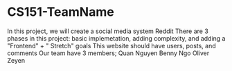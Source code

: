 # CS151-TeamName
In this project, we will create a social media system Reddit 
There are 3 phases in this project: basic implemetation, adding complexity, and adding a "Frontend" + " Stretch" goals
This website should have users, posts, and comments 
Our team have 3 members; 
Quan Nguyen
Benny Ngo 
Oliver Zeyen
